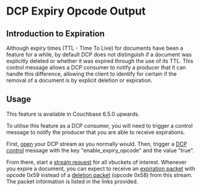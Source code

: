 # DCP Expiry Opcode Output

## Introduction to Expiration
Although expiry times (TTL - Time To Live) for documents have been a feature
for a while, by default DCP does not distinguish if a document was explicitly
deleted or whether it was expired through the use of its TTL. This control
message allows a DCP consumer to notify a producer that it can handle this
difference, allowing the client to identify for certain if the removal of a
document is by explicit deletion or expiration.

## Usage
This feature is available in Couchbase 6.5.0 upwards.

To utilise this feature as a DCP consumer, you will need to trigger a control
message to notify the producer that you are able to receive expirations.

First, [open](commands/open-connection.md) your DCP stream as you normally
would. Then, trigger a [DCP control](commands/control.md) message with the key
"enable_expiry_opcode" and the value "true".

From there, start a [stream request](commands/stream-request.md) for all
vbuckets of interest. Whenever you expire a document, you can expect to receive
an [expiration packet](commands/expiration.md) with opcode 0x59 instead of a
[deletion packet](commands/deletion.md) (opcode 0x58) from this stream. The
packet information is listed in the links provided.
